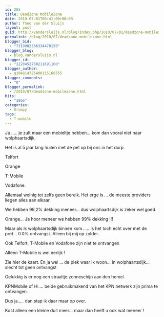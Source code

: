 ```yaml
---
id: 285
title: DeadZone MobileZone
date: 2010-07-01T00:41:00+00:00
author: Theo van der Sluijs
layout: post
guid: http://vandersluijs.nl/blog/index.php/2010/07/01/deadzone-mobilezone/
permalink: /blog/2010/07/deadzone-mobilezone.html
blogger_bid:
  - "7319082336334478150"
blogger_blog:
  - blog.vandersluijs.nl
blogger_id:
  - "1220452750211691160"
blogger_author:
  - g104814725400115166555
blogger_comments:
  - "0"
blogger_permalink:
  - /2010/07/deadzone-mobilezone.html
hits:
  - "1866"
categories:
  - Grumpy
tags:
  - T-mobile
---
```

Ja ….. je zult maar een mobieltje hebben… kom dan vooral niet naar wolphaartsdijk.

Het is al 5 jaar lang huilen met de pet op bij ons in het durp.

Telfort

Orange

T-Mobile

Vodafone.

Allemaal weinig tot zelfs geen bereik. Het erge is … de meeste providers liegen alles aan elkaar.

We hebben 99,2% dekking meneer… dus wolphaartsdijk is zeker wel goed.

Orange… Ja hoor meneer we hebben 99% dekking !!!

Maar als ik wolphaartsdijk binnen kom ….. is het toch echt over met de pret… 0.0% ontvangst. Alleen bij mij op zolder.

Ook Telfort, T-Mobile en Vodafone zijn niet te ontvangen.

Alleen T-Mobile is wel eerlijk !

Zie hier de kaart. En ja wel … de plek waar ik woon… in wolphaartsdijk… slecht tot geen ontvangst

Gelukkig is er nog een straaltje zonneschijn aan den hemel.

KPNMobile of HI…. beide gebruikmakend van het KPN netwerk zijn prima te ontvangen.

Dus ja….. dan stap ik daar maar op over.

Kost alleen een kleine duit meer… maar dan heeft u ook wat meneer !